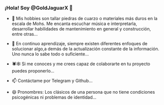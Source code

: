 ### ¡Hola! Soy @GoldJaguarX 👋

- 👀 Mis hobbies son tallar piedras de cuarzo o materiales más duros en la escala de Mohs. Me encanta escuchar música e interpretarla, desarrollar habilidades de mantenimiento en general y construcción, entre otras...

- 🐧 En continuo aprendizaje, siempre existen diferentes enfoques de solucionar algo,a demás de la actualización constante de la información. Uno nunca lo sabe todo o suficiente...

- 🕷🕸 Si me conoces y me crees capaz de colaborarte en tu proyecto puedes proponerlo...

- 📫 Contáctame por Telegram y Github...

- 😄 Pronombres: Los clásicos de una persona que no tiene condiciones psicogénicas ni problemas de identidad...
